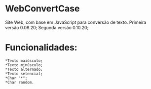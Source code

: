 # WebConvertCase

Site Web, com base em JavaScript para conversão de texto.
Primeira versão 0.08.20;
Segunda versão 0.10.20;
# Funcionalidades:
    *Texto maiúsculo;
    *Texto minúsculo;
    *Texto alternado;
    *Texto setencial;
    *Char "*";
    *Char random.


